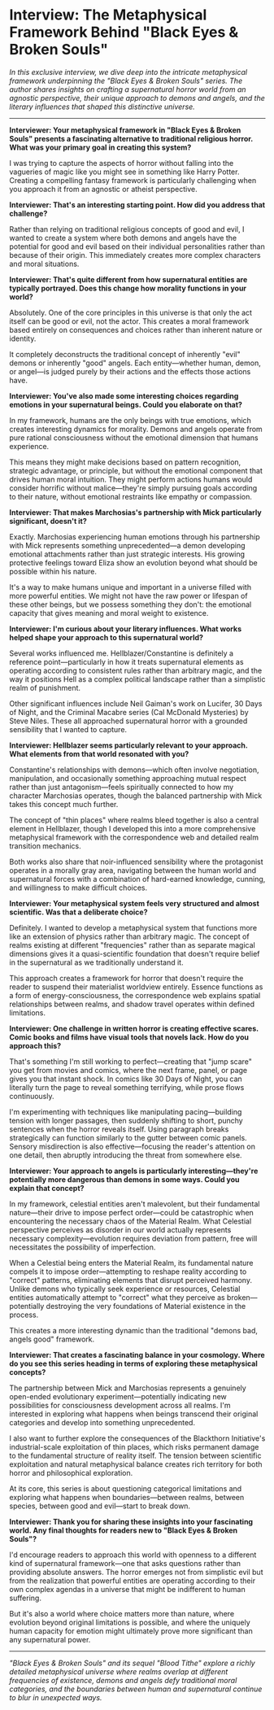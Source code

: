 # Interview: The Metaphysical Framework Behind "Black Eyes & Broken Souls"

*In this exclusive interview, we dive deep into the intricate metaphysical framework underpinning the "Black Eyes & Broken Souls" series. The author shares insights on crafting a supernatural horror world from an agnostic perspective, their unique approach to demons and angels, and the literary influences that shaped this distinctive universe.*

---

**Interviewer: Your metaphysical framework in "Black Eyes & Broken Souls" presents a fascinating alternative to traditional religious horror. What was your primary goal in creating this system?**

I was trying to capture the aspects of horror without falling into the vagueries of magic like you might see in something like Harry Potter. Creating a compelling fantasy framework is particularly challenging when you approach it from an agnostic or atheist perspective.

**Interviewer: That's an interesting starting point. How did you address that challenge?**

Rather than relying on traditional religious concepts of good and evil, I wanted to create a system where both demons and angels have the potential for good and evil based on their individual personalities rather than because of their origin. This immediately creates more complex characters and moral situations.

**Interviewer: That's quite different from how supernatural entities are typically portrayed. Does this change how morality functions in your world?**

Absolutely. One of the core principles in this universe is that only the act itself can be good or evil, not the actor. This creates a moral framework based entirely on consequences and choices rather than inherent nature or identity.

It completely deconstructs the traditional concept of inherently "evil" demons or inherently "good" angels. Each entity—whether human, demon, or angel—is judged purely by their actions and the effects those actions have.

**Interviewer: You've also made some interesting choices regarding emotions in your supernatural beings. Could you elaborate on that?**

In my framework, humans are the only beings with true emotions, which creates interesting dynamics for morality. Demons and angels operate from pure rational consciousness without the emotional dimension that humans experience.

This means they might make decisions based on pattern recognition, strategic advantage, or principle, but without the emotional component that drives human moral intuition. They might perform actions humans would consider horrific without malice—they're simply pursuing goals according to their nature, without emotional restraints like empathy or compassion.

**Interviewer: That makes Marchosias's partnership with Mick particularly significant, doesn't it?**

Exactly. Marchosias experiencing human emotions through his partnership with Mick represents something unprecedented—a demon developing emotional attachments rather than just strategic interests. His growing protective feelings toward Eliza show an evolution beyond what should be possible within his nature.

It's a way to make humans unique and important in a universe filled with more powerful entities. We might not have the raw power or lifespan of these other beings, but we possess something they don't: the emotional capacity that gives meaning and moral weight to existence.

**Interviewer: I'm curious about your literary influences. What works helped shape your approach to this supernatural world?**

Several works influenced me. Hellblazer/Constantine is definitely a reference point—particularly in how it treats supernatural elements as operating according to consistent rules rather than arbitrary magic, and the way it positions Hell as a complex political landscape rather than a simplistic realm of punishment.

Other significant influences include Neil Gaiman's work on Lucifer, 30 Days of Night, and the Criminal Macabre series (Cal McDonald Mysteries) by Steve Niles. These all approached supernatural horror with a grounded sensibility that I wanted to capture.

**Interviewer: Hellblazer seems particularly relevant to your approach. What elements from that world resonated with you?**

Constantine's relationships with demons—which often involve negotiation, manipulation, and occasionally something approaching mutual respect rather than just antagonism—feels spiritually connected to how my character Marchosias operates, though the balanced partnership with Mick takes this concept much further.

The concept of "thin places" where realms bleed together is also a central element in Hellblazer, though I developed this into a more comprehensive metaphysical framework with the correspondence web and detailed realm transition mechanics.

Both works also share that noir-influenced sensibility where the protagonist operates in a morally gray area, navigating between the human world and supernatural forces with a combination of hard-earned knowledge, cunning, and willingness to make difficult choices.

**Interviewer: Your metaphysical system feels very structured and almost scientific. Was that a deliberate choice?**

Definitely. I wanted to develop a metaphysical system that functions more like an extension of physics rather than arbitrary magic. The concept of realms existing at different "frequencies" rather than as separate magical dimensions gives it a quasi-scientific foundation that doesn't require belief in the supernatural as we traditionally understand it.

This approach creates a framework for horror that doesn't require the reader to suspend their materialist worldview entirely. Essence functions as a form of energy-consciousness, the correspondence web explains spatial relationships between realms, and shadow travel operates within defined limitations.

**Interviewer: One challenge in written horror is creating effective scares. Comic books and films have visual tools that novels lack. How do you approach this?**

That's something I'm still working to perfect—creating that "jump scare" you get from movies and comics, where the next frame, panel, or page gives you that instant shock. In comics like 30 Days of Night, you can literally turn the page to reveal something terrifying, while prose flows continuously.

I'm experimenting with techniques like manipulating pacing—building tension with longer passages, then suddenly shifting to short, punchy sentences when the horror reveals itself. Using paragraph breaks strategically can function similarly to the gutter between comic panels. Sensory misdirection is also effective—focusing the reader's attention on one detail, then abruptly introducing the threat from somewhere else.

**Interviewer: Your approach to angels is particularly interesting—they're potentially more dangerous than demons in some ways. Could you explain that concept?**

In my framework, celestial entities aren't malevolent, but their fundamental nature—their drive to impose perfect order—could be catastrophic when encountering the necessary chaos of the Material Realm. What Celestial perspective perceives as disorder in our world actually represents necessary complexity—evolution requires deviation from pattern, free will necessitates the possibility of imperfection.

When a Celestial being enters the Material Realm, its fundamental nature compels it to impose order—attempting to reshape reality according to "correct" patterns, eliminating elements that disrupt perceived harmony. Unlike demons who typically seek experience or resources, Celestial entities automatically attempt to "correct" what they perceive as broken—potentially destroying the very foundations of Material existence in the process.

This creates a more interesting dynamic than the traditional "demons bad, angels good" framework.

**Interviewer: That creates a fascinating balance in your cosmology. Where do you see this series heading in terms of exploring these metaphysical concepts?**

The partnership between Mick and Marchosias represents a genuinely open-ended evolutionary experiment—potentially indicating new possibilities for consciousness development across all realms. I'm interested in exploring what happens when beings transcend their original categories and develop into something unprecedented.

I also want to further explore the consequences of the Blackthorn Initiative's industrial-scale exploitation of thin places, which risks permanent damage to the fundamental structure of reality itself. The tension between scientific exploitation and natural metaphysical balance creates rich territory for both horror and philosophical exploration.

At its core, this series is about questioning categorical limitations and exploring what happens when boundaries—between realms, between species, between good and evil—start to break down.

**Interviewer: Thank you for sharing these insights into your fascinating world. Any final thoughts for readers new to "Black Eyes & Broken Souls"?**

I'd encourage readers to approach this world with openness to a different kind of supernatural framework—one that asks questions rather than providing absolute answers. The horror emerges not from simplistic evil but from the realization that powerful entities are operating according to their own complex agendas in a universe that might be indifferent to human suffering.

But it's also a world where choice matters more than nature, where evolution beyond original limitations is possible, and where the uniquely human capacity for emotion might ultimately prove more significant than any supernatural power.

---

*"Black Eyes & Broken Souls" and its sequel "Blood Tithe" explore a richly detailed metaphysical universe where realms overlap at different frequencies of existence, demons and angels defy traditional moral categories, and the boundaries between human and supernatural continue to blur in unexpected ways.*
